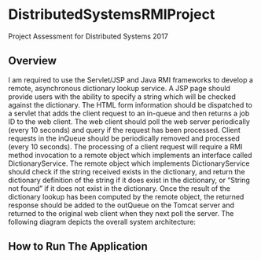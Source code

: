# DistributedSystemsRMIProject
Project Assessment for Distributed Systems 2017  

## Overview
I am required to use the Servlet/JSP and Java RMI frameworks to develop a remote, asynchronous dictionary
lookup service. A JSP page should provide users with the ability to specify a string which will be checked
against the dictionary. The HTML form information should be dispatched to a servlet that adds the client request
to an in-queue and then returns a job ID to the web client. The web client should poll the web server periodically
(every 10 seconds) and query if the request has been processed. Client requests in the inQueue should
be periodically removed and processed (every 10 seconds).
The processing of a client request will require a RMI method invocation to a remote object which implements
an interface called DictionaryService. The remote object which implements DictionaryService should check
if the string received exists in the dictionary, and return the dictionary definition of the string if it does exist in
the dictionary, or “String not found” if it does not exist in the dictionary. Once the result of the dictionary lookup
has been computed by the remote object, the returned response should be added to the outQueue on the Tomcat
server and returned to the original web client when they next poll the server. The following diagram depicts the
overall system architecture:

## How to Run The Application
